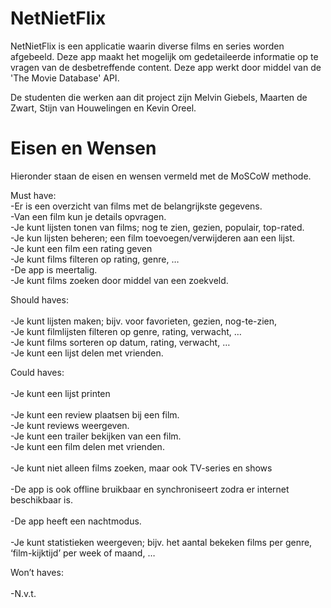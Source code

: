 # NetNietFlix
NetNietFlix is een applicatie waarin diverse films en series worden afgebeeld.
Deze app maakt het mogelijk om gedetaileerde informatie op te vragen van de desbetreffende content.
Deze app werkt door middel van de 'The Movie Database' API.

De studenten die werken aan dit project zijn Melvin Giebels, Maarten de Zwart, Stijn van Houwelingen en Kevin Oreel.

# Eisen en Wensen
Hieronder staan de eisen en wensen vermeld met de MoSCoW methode.

Must have:
<br>-Er is een overzicht van films met de belangrijkste gegevens.
<br>-Van een film kun je details opvragen.
<br>-Je kunt lijsten tonen van films; nog te zien, gezien, populair, top-rated.
<br>-Je kun lijsten beheren; een film toevoegen/verwijderen aan een lijst.
<br>-Je kunt een film een rating geven
<br>-Je kunt films filteren op rating, genre, …
<br>-De app is meertalig.
<br>-Je kunt films zoeken door middel van een zoekveld.

Should haves:	
<br>-Je kunt lijsten maken; bijv. voor favorieten, gezien, nog-te-zien,
<br>-Je kunt filmlijsten filteren op genre, rating, verwacht, …
<br>-Je kunt films sorteren op datum, rating, verwacht, …
<br>-Je kunt een lijst delen met vrienden.

Could haves:	
<br>-Je kunt een lijst printen	
<br>-Je kunt een review plaatsen bij een film.
<br>-Je kunt reviews weergeven.
<br>-Je kunt een trailer bekijken van een film.	
<br>-Je kunt een film delen met vrienden.	
<br>-Je kunt niet alleen films zoeken, maar ook TV-series en shows	
<br>-De app is ook offline bruikbaar en synchroniseert zodra er internet beschikbaar is.	
<br>-De app heeft een nachtmodus.	
<br>-Je kunt statistieken weergeven; bijv. het aantal bekeken films per genre, ‘film-kijktijd’ per week of maand, …

Won’t haves:	
<br>-N.v.t.